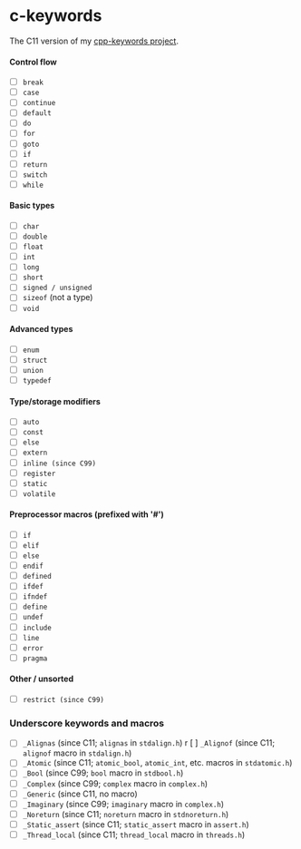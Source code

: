 # c-keywords
The C11 version of my [cpp-keywords project](https://github.com/jsgoller1/cpp-keywords).

#### Control flow
- [ ] `break`
- [ ] `case`
- [ ] `continue`
- [ ] `default`
- [ ] `do`
- [ ] `for`
- [ ] `goto`
- [ ] `if`
- [ ] `return`
- [ ] `switch`
- [ ] `while`

#### Basic types
- [ ] `char`
- [ ] `double`
- [ ] `float`
- [ ] `int`
- [ ] `long`
- [ ] `short`
- [ ] `signed / unsigned`
- [ ] `sizeof` (not a type)
- [ ] `void`

#### Advanced types
- [ ] `enum`
- [ ] `struct`
- [ ] `union`
- [ ] `typedef`

#### Type/storage modifiers
- [ ] `auto`
- [ ] `const`
- [ ] `else`
- [ ] `extern`
- [ ] `inline (since C99)`
- [ ] `register`
- [ ] `static`
- [ ] `volatile`

#### Preprocessor macros (prefixed with '#')
- [ ] `if`
- [ ] `elif`
- [ ] `else`
- [ ] `endif`
- [ ] `defined`
- [ ] `ifdef`
- [ ] `ifndef`
- [ ] `define`
- [ ] `undef`
- [ ] `include`
- [ ] `line`
- [ ] `error`
- [ ] `pragma`

#### Other / unsorted
- [ ] `restrict (since C99)`

### Underscore keywords and macros
- [ ] `_Alignas` (since C11; `alignas` in `stdalign.h`)
r [ ] `_Alignof` (since C11; `alignof` macro in `stdalign.h`)
- [ ] `_Atomic` (since C11; `atomic_bool`, `atomic_int`, etc.  macros in `stdatomic.h`)
- [ ] `_Bool` (since C99; `bool` macro in `stdbool.h`)
- [ ] `_Complex` (since C99; `complex` macro in `complex.h`)
- [ ] `_Generic` (since C11, no macro)
- [ ] `_Imaginary` (since C99; `imaginary` macro in `complex.h`)
- [ ] `_Noreturn` (since C11; `noreturn` macro in `stdnoreturn.h`)
- [ ] `_Static_assert` (since C11; `static_assert` macro in `assert.h`)
- [ ] `_Thread_local` (since C11; `thread_local` macro in `threads.h`)
